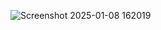 ![Screenshot 2025-01-08 162019](https://github.com/user-attachments/assets/fba2ef43-3eb2-4dc1-9c4d-55e31f0c6fd0)
